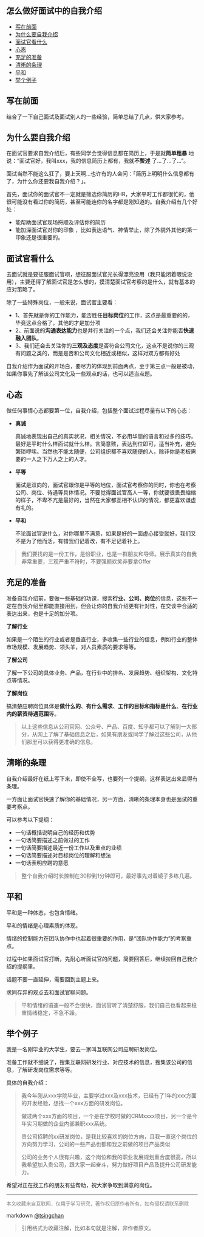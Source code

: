 怎么做好面试中的自我介绍
----

<!-- TOC -->

- [写在前面](#写在前面)
- [为什么要自我介绍](#为什么要自我介绍)
- [面试官看什么](#面试官看什么)
- [心态](#心态)
- [充足的准备](#充足的准备)
- [清晰的条理](#清晰的条理)
- [平和](#平和)
- [举个例子](#举个例子)

<!-- /TOC -->

## 写在前面


结合了一下自己面试及面试别人的一些经验，简单总结了几点，供大家参考。

## 为什么要自我介绍


在面试官要求自我介绍后，有些同学会觉得信息都在简历上，于是就**简单粗暴** 地说：“面试官好，我叫xxx，我的信息简历上都有，我就**不赘述** 了...了...了...”。



面试当然不能这么狂了，要上天啊...也许有的人会问：「简历上明明什么信息都有了，为什么你还要我自我介绍？」。


首先，面试你的面试官不一定就是筛选你简历的HR，大家平时工作都很忙的，他很可能没有看过你的简历，甚至可能连你的名字都是刚知道的。自我介绍有几个好处：
- 能帮助面试官现场捋顺及评估你的简历
- 能加深面试官对你的印象 ，比如表达语气、神情举止，除了外貌外其他的第一印象还是很重要的。


## 面试官看什么

去面试就是要征服面试官呗，想征服面试官光长得漂亮没用（我只能闭着眼说没用），主要还得了解面试官是怎么想的，摸清楚面试官考察的是什么，就有基本的应对策略了。


除了一些特殊岗位，一般来说，面试官主要看：

- 1、首先就是你的工作能力，能否胜任**目标岗位**的工作，这点是最重要的的，毕竟这点合格了，其他的才是加分项
- 2、前面说的**沟通表达能力**也是并行关注的一个点，我们还会关注你能否**快速融入团队**。
- 3、我们还会去关注你的**三观及态度**是否符合公司文化，这点不是说你的三观有问题之类的，而是是否和公司文化相近或相似，这样对双方都有好处


自我介绍作为面试的开场白，要尽力的体现到前面两点，至于第三点一般是被动，如果你事先了解该公司文化及一些观点的话，也可以适当点题。


## 心态

做任何事情心态都要第一位，自我介绍，包括整个面试过程尽量有以下的心态：


- **真诚**

    真诚地表现出自己的真实状况，相关情况，不必用华丽的语言和过多的技巧，最好是平时什么样面试就什么样。言简意赅，表达到位即可，适当补充，避免繁琐啰嗦。当然也不能太随便，公司组织都不喜欢随便的人，除非你是老板需要的一人之下万人之上的人才。


- **平等**

    面试是双向的，面试官跟你是平等的地位，面试官考察你的同时，你也在考察公司、岗位、待遇等具体情况。不要觉得面试官高人一等，你就要很畏畏缩缩的样子，不卑不亢是最好的，当然在大家都互相不认识的情况，都更喜欢谦虚有礼的。


- **平和**
    
    不论面试官说什么，对你哪里不满意，如果是好的一面虚心接受就好，我们又不是为了他而活，有错我们记着改，有不足记着补上。


> 我们要找的是一份工作，是份职业，也是一群朋友和导师。展示真实的自我非常重要，三观严重不符时，不要强颜欢笑非要拿Offer

## 充足的准备


准备自我介绍前，要做一些基础的功课，搜索**行业、公司、岗位**的信息，这些不一定在自我介绍里都能直接用到，但会让你的自我介绍更有针对性，在交谈中合适的表达出来，也是十足的加分项。


**了解行业**


如果是一个陌生的行业或者是垂直行业，多收集一些行业的信息，例如行业的整体市场规模、发展趋势、领头羊，对人员素质的要求等等。


**了解公司**


了解一下公司的具体业务、产品，在行业中的排名、发展趋势、组织架构、文化特点等情况。

**了解岗位**

搞清楚应聘岗位具体是**做什么的**、**有什么需求**、**工作的目标和指标是什么**、**在行业内的薪资待遇范围**等。


> 以上这些信息从公司官网、公众号、产品、百度、知乎都可以了解到一大部分，从网上了解了基础信息之后，如果有朋友或同学了解过这些公司，从他们那里可以获得更准确的信息。


## 清晰的条理


自我介绍最好在纸上写下来，即使不全写，也要列一个提纲，这样表达出来显得有条理。

一方面让面试官快速了解你的基础情况，另一方面，清晰的条理本身也是面试的重要考察点。

可以参考以下提纲：

- 一句话概括说明自己的经历和优势
- 一句话简要描述之前做过的工作
- 一句话简要描述最近一份工作以及重点的业绩
- 一句话简要描述对目标岗位的理解和想法
- 一句话表明应聘的意愿

> 整个自我介绍时长控制在30秒到1分钟即可，最好事先对着镜子多练几遍。


## 平和

平和是一种体态，也包含情绪。

平和的情绪是心理素质的体现。

情绪的控制能力在团队协作中也起着很重要的作用，是“团队协作能力”的考察重点。

过程中如果面试官打断，先耐心听面试官的问题，简要回答后，继续拉回自己我介绍的提纲里。

话题不要一直延伸，需要回到主题上来。

求同存异的观点去和面试官聊问题。

> 平和情绪的语速一般不会很快，面试官听了清楚舒服，我们自己也看起来稳重情绪稳定，不急不躁。


## 举个例子

我是一名刚毕业的大学生，要去一家叫互联网公司应聘研发岗位。


准备工作就不细说了，搜集互联网研发行业、对应技术的信息，搜集该公司的信息，了解研发岗位需求等等。


具体的自我介绍：

> 我今年刚从xxx学院毕业，主要学过xxx及xxx技术，已经有了1年的xxx方面的开发经验，想找一个xxx方面的研发岗位。
> 
> 做过两个xxx方面的项目，一个是在学校时做的CRMxxxx项目，另一个是今年实习期做的企业内部兼职xxx系统。
> 
> 
> 贵公司招聘的xx研发岗位，是我比较喜欢的岗位方向，且我一直这个岗位的方向努力学习，公司的一些产品也都和我之前做的项目产品类似
> 
> 
> 公司的业务个人很有兴趣，这个岗位和我的职业发展规划重合度很高，所以我希望加入贵公司，跟大家一起奋斗，努力做好项目产品及提升公司研发能力。



希望对正在找工作的朋友有些帮助，祝大家争取到满意的岗位。



----
<font size=2 color='grey'>本文收藏来自互联网，仅用于学习研究，著作权归原作者所有，如有侵权请联系删除</font>

markdown [@tsingchan](https://github.com/tsingchan) 

> 引用格式为收藏注解，比如本句就是注解，非作者原文。
